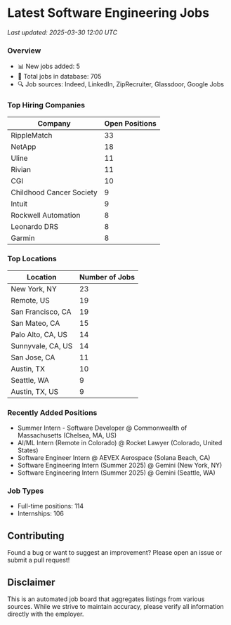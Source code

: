 # Latest Software Engineering Jobs
*Last updated: 2025-03-30 12:00 UTC*

### Overview
- 📊 New jobs added: 5
- 💼 Total jobs in database: 705
- 🔍 Job sources: Indeed, LinkedIn, ZipRecruiter, Glassdoor, Google Jobs

### Top Hiring Companies
| Company | Open Positions |
|---------|---------------|
| RippleMatch | 33 |
| NetApp | 18 |
| Uline | 11 |
| Rivian | 11 |
| CGI | 10 |
| Childhood Cancer Society | 9 |
| Intuit | 9 |
| Rockwell Automation | 8 |
| Leonardo DRS | 8 |
| Garmin | 8 |

### Top Locations
| Location | Number of Jobs |
|----------|---------------|
| New York, NY | 23 |
| Remote, US | 19 |
| San Francisco, CA | 19 |
| San Mateo, CA | 15 |
| Palo Alto, CA, US | 14 |
| Sunnyvale, CA, US | 14 |
| San Jose, CA | 11 |
| Austin, TX | 10 |
| Seattle, WA | 9 |
| Austin, TX, US | 9 |

### Recently Added Positions
- Summer Intern - Software Developer @ Commonwealth of Massachusetts (Chelsea, MA, US)
- AI/ML Intern (Remote in Colorado) @ Rocket Lawyer (Colorado, United States)
- Software Engineer Intern @ AEVEX Aerospace (Solana Beach, CA)
- Software Engineering Intern (Summer 2025) @ Gemini (New York, NY)
- Software Engineering Intern (Summer 2025) @ Gemini (Seattle, WA)

### Job Types
- Full-time positions: 114
- Internships: 106

## Contributing
Found a bug or want to suggest an improvement? Please open an issue or submit a pull request!

## Disclaimer
This is an automated job board that aggregates listings from various sources. While we strive to maintain accuracy, 
please verify all information directly with the employer.
